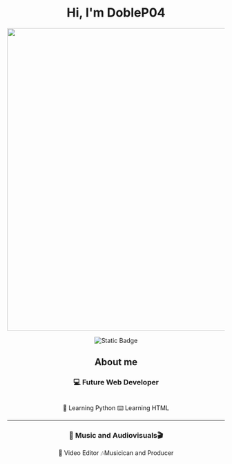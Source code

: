 <div align="center">
  <h1 align="center">Hi, I'm DobleP04</h1>
</div>
<div align="center">
<img width="700" src="https://cdn.hashnode.com/res/hashnode/image/upload/v1683547373601/25ecb286-fc4c-4c87-963b-32294d945322.gif?w=1600&h=840&fit=crop&crop=entropy&auto=format,compress&gif-q=60&format=webm">
  
![Static Badge](https://img.shields.io/badge/Linkedin-blue?style=for-the-badge&logo=LinkedIn&link=https%3A%2F%2Fwww.linkedin.com%2Fin%2Ffrancisco-jos%25C3%25A9-serrano-mu%25C3%25B1oz-524b41243%2F)

<div align="center">

## About me
<h3>💻 Future Web Developer</h3>
<br>
  🐍 Learning Python
  ⌨️ Learning HTML
<hr>
<h3>🎹 Music and Audiovisuals🎬</h3>
🎥 Video Editor
🎶Musicican and Producer
